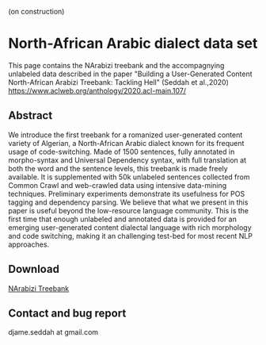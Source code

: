 
(on construction)

# North-African Arabic dialect data set

This page contains the NArabizi treebank and the accompagnying unlabeled data described
in the paper "Building a User-Generated Content North-African Arabizi Treebank: Tackling Hell" (Seddah et al.,2020) https://www.aclweb.org/anthology/2020.acl-main.107/


## Abstract
We introduce the first treebank for a romanized user-generated content variety of Algerian, a North-African Arabic dialect known for its frequent usage of code-switching. Made of 1500 sentences, fully annotated in morpho-syntax and Universal Dependency syntax, with full translation at both the word and the sentence levels, this treebank is made freely available. It is supplemented with 50k unlabeled sentences collected from Common Crawl and web-crawled data using intensive data-mining techniques. Preliminary experiments demonstrate its usefulness for POS tagging and dependency parsing. We believe that what we present in this paper is useful beyond the low-resource language community. This is the first time that enough unlabeled and annotated data is provided for an emerging user-generated content dialectal language with rich morphology and code switching, making it an challenging test-bed for most recent NLP approaches.


## Download

[NArabizi Treebank](./NArabizi_Treebank.tar.gz)

## Contact and bug report
djame.seddah at gmail.com



